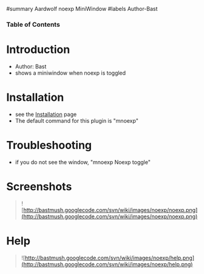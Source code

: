 ﻿#summary Aardwolf noexp MiniWindow
#labels Author-Bast

### Table of Contents ###


# Introduction #
  * Author: Bast
  * shows a miniwindow when noexp is toggled

# Installation #
  * see the [Installation](Installation.md) page
  * The default command for this plugin is "mnoexp"

# Troubleshooting #
  * if you do not see the window, "mnoexp Noexp toggle"

# Screenshots #
> ![http://bastmush.googlecode.com/svn/wiki/images/noexp/noexp.png](http://bastmush.googlecode.com/svn/wiki/images/noexp/noexp.png)

# Help #
> ![http://bastmush.googlecode.com/svn/wiki/images/noexp/help.png](http://bastmush.googlecode.com/svn/wiki/images/noexp/help.png)